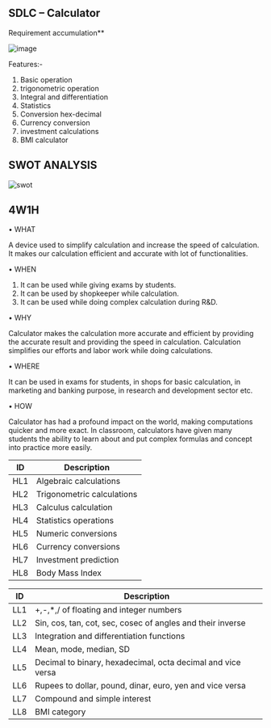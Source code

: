 <h2>SDLC – Calculator</h2>
Requirement accumulation**

![image](https://user-images.githubusercontent.com/78853339/107761687-ccc25b00-6d51-11eb-8fec-f223f881ed90.png)


Features:-
1. Basic operation
2. trigonometric operation
3. Integral and differentiation
4. Statistics
5. Conversion hex-decimal
6. Currency conversion
7. investment calculations
8. BMI calculator

<h2>SWOT ANALYSIS</h2>

![swot](https://user-images.githubusercontent.com/78871103/107769970-bcfd4380-6d5e-11eb-9ba8-d50a2ae77009.JPG)

<h2>4W1H</h2>

•	WHAT

A device used to simplify calculation and increase the speed of calculation. It makes our calculation efficient and accurate with lot of functionalities.

•	WHEN


1.	It can be used while giving exams by students.
2.	It can be used by shopkeeper while calculation.
3.	It can be used while doing complex calculation during R&D.

•	WHY

Calculator makes the calculation more accurate and efficient by providing the accurate result and providing the speed in calculation. Calculation simplifies our efforts and labor work while doing calculations.

•	WHERE

It can be used in exams for students, in shops for basic calculation, in marketing and banking purpose, in research and development sector etc.

•	HOW

Calculator has had a profound impact on the world, making computations quicker and more exact. In classroom, calculators have given many students the ability to learn about and put complex formulas and concept into practice more easily.

| ID | Description |
| --- | --- |
| HL1 | Algebraic calculations |
| HL2 | Trigonometric calculations |
| HL3 | Calculus calculation |
| HL4 | Statistics operations |
| HL5 | Numeric conversions |
| HL6 | Currency conversions |
| HL7 | Investment prediction |
| HL8 | Body Mass Index |

| ID | Description |
| --- | --- |
| LL1 | +,-,\*,/ of floating and integer numbers |
| LL2 | Sin, cos, tan, cot, sec, cosec of angles and their inverse |
| LL3 | Integration and differentiation functions |
| LL4 | Mean, mode, median, SD |
| LL5 | Decimal to binary, hexadecimal, octa decimal and vice versa |
| LL6 | Rupees to dollar, pound, dinar, euro, yen and vice versa |
| LL7 | Compound and simple interest |
| LL8 | BMI category |
